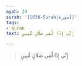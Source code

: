 ```yaml
---
ayah: 24
surah: '[[036-Surah|سورة]]'
tags:
- quran
text: إِنِّي إِذًا لَّفِي ضَلَالٍ مُّبِينٍ

---
```

> إِنِّي إِذًا لَّفِي ضَلَالٍ مُّبِينٍ
